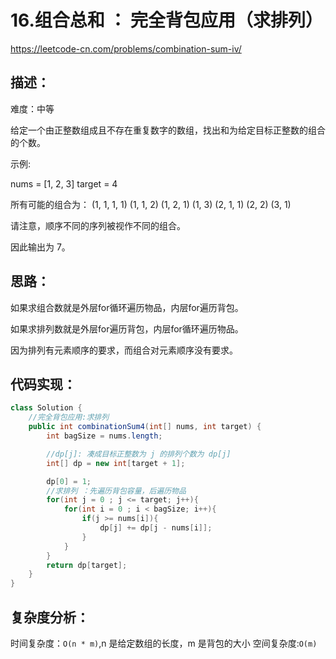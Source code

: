 # 16.组合总和 ： 完全背包应用（求排列）

https://leetcode-cn.com/problems/combination-sum-iv/

## 描述：
难度：中等

给定一个由正整数组成且不存在重复数字的数组，找出和为给定目标正整数的组合的个数。

示例:

nums = [1, 2, 3] target = 4

所有可能的组合为： (1, 1, 1, 1) (1, 1, 2) (1, 2, 1) (1, 3) (2, 1, 1) (2, 2) (3, 1)

请注意，顺序不同的序列被视作不同的组合。

因此输出为 7。

## 思路：
如果求组合数就是外层for循环遍历物品，内层for遍历背包。

如果求排列数就是外层for遍历背包，内层for循环遍历物品。

因为排列有元素顺序的要求，而组合对元素顺序没有要求。

## 代码实现：
```java
class Solution {
    //完全背包应用:求排列
    public int combinationSum4(int[] nums, int target) {
        int bagSize = nums.length;

        //dp[j]: 凑成目标正整数为 j 的排列个数为 dp[j]
        int[] dp = new int[target + 1];

        dp[0] = 1;
        //求排列 ：先遍历背包容量，后遍历物品
        for(int j = 0 ; j <= target; j++){
            for(int i = 0 ; i < bagSize; i++){
                if(j >= nums[i]){
                    dp[j] += dp[j - nums[i]];
                }
            }
        }
        return dp[target];
    }
}
```

## 复杂度分析：
时间复杂度：`O(n * m)`,n 是给定数组的长度，m 是背包的大小
空间复杂度:`O(m)`
